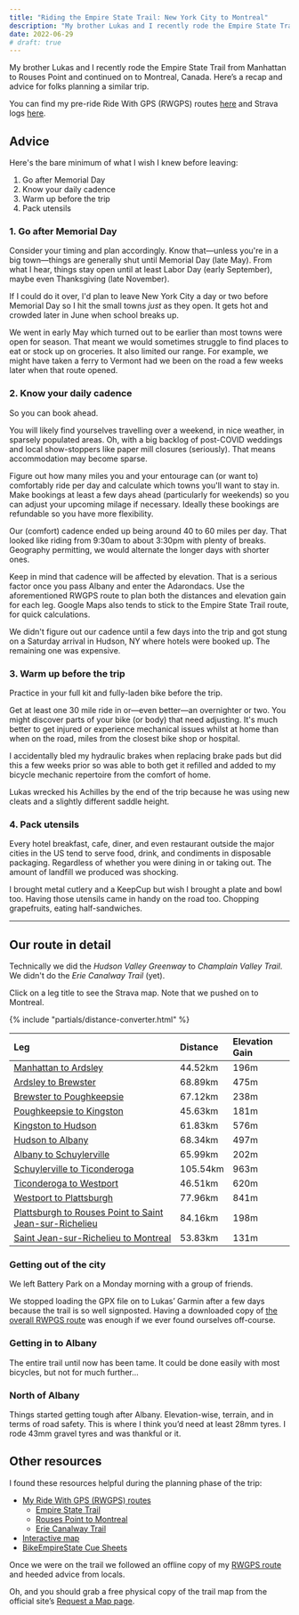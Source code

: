 ```yaml
---
title: "Riding the Empire State Trail: New York City to Montreal"
description: "My brother Lukas and I recently rode the Empire State Trail from Manhattan to Rouses Point and continued on to Montreal, Canada. Here’s a recap and advice for folks planning a similar trip."
date: 2022-06-29
# draft: true
---
```


My brother Lukas and I recently rode the Empire State Trail from Manhattan to Rouses Point and continued on to Montreal, Canada. Here’s a recap and advice for folks planning a similar trip.

You can find my pre-ride Ride With GPS (RWGPS) routes [here](https://ridewithgps.com/collections/45795?privacy_code=FQSqiW1RcXuLBATK) and Strava logs [here](#our-route-in-detail).

## Advice

Here's the bare minimum of what I wish I knew before leaving:

1. Go after Memorial Day
2. Know your daily cadence
3. Warm up before the trip
4. Pack utensils

### 1. Go after Memorial Day

Consider your timing and plan accordingly.
Know that—unless you're in a big town—things are generally shut until Memorial Day (late May). From what I hear, things stay open until at least Labor Day (early September), maybe even Thanksgiving (late November).

If I could do it over, I'd plan to leave New York City a day or two before Memorial Day so I hit the small towns _just_ as they open.
It gets hot and crowded later in June when school breaks up.

We went in early May which turned out to be earlier than most towns were open for season.
That meant we would sometimes struggle to find places to eat or stock up on groceries.
It also limited our range.
For example, we might have taken a ferry to Vermont had we been on the road a few weeks later when that route opened.

### 2. Know your daily cadence

So you can book ahead.

You will likely find yourselves travelling over a weekend, in nice weather, in sparsely populated areas.
Oh, with a big backlog of post-COVID weddings and local show-stoppers like paper mill closures (seriously).
That means accommodation may become sparse.

Figure out how many miles you and your entourage can (or want to) comfortably ride per day and calculate which towns you'll want to stay in.
Make bookings at least a few days ahead (particularly for weekends) so you can adjust your upcoming milage if necessary.
Ideally these bookings are refundable so you have more flexibility.

Our (comfort) cadence ended up being around <span class="distance inline">40 to 60 miles</span> per day.
That looked like riding from 9:30am to about 3:30pm with plenty of breaks.
Geography permitting, we would alternate the longer days with shorter ones.

Keep in mind that cadence will be affected by elevation. That is a serious factor once you pass Albany and enter the Adarondacs. Use the aforementioned RWGPS route to plan both the distances and elevation gain for each leg.
Google Maps also tends to stick to the Empire State Trail route, for quick calculations.

We didn't figure out our cadence until a few days into the trip and got stung on a Saturday arrival in Hudson, NY where hotels were booked up.
The remaining one was expensive.

### 3. Warm up before the trip

Practice in your full kit and fully-laden bike before the trip.

Get at least one <span class="distance inline">30 mile</span> ride in or—even better—an overnighter or two.
You might discover parts of your bike (or body) that need adjusting.
It's much better to get injured or experience mechanical issues whilst at home than when on the road, miles from the closest bike shop or hospital.

I accidentally bled my hydraulic brakes when replacing brake pads but did this a few weeks prior so was able to both get it refilled and added to my bicycle mechanic repertoire from the comfort of home.

Lukas wrecked his Achilles by the end of the trip because he was using new cleats and a slightly different saddle height.

### 4. Pack utensils

Every hotel breakfast, cafe, diner, and even restaurant outside the major cities in the US tend to serve food, drink, and condiments in disposable packaging. Regardless of whether you were dining in or taking out.
The amount of landfill we produced was shocking.

I brought metal cutlery and a KeepCup but wish I brought a plate and bowl too.
Having those utensils came in handy on the road too.
Chopping grapefruits, eating half-sandwiches.

---

## Our route in detail

Technically we did the _Hudson Valley Greenway_ to _Champlain Valley Trail_. We didn't do the _Erie Canalway Trail_ (yet).

Click on a leg title to see the Strava map.
Note that we pushed on to Montreal.

{% include "partials/distance-converter.html" %}

| Leg                                                                                                     | Distance                              | Elevation Gain                     |
| :------------------------------------------------------------------------------------------------------ | :------------------------------------ | :--------------------------------- |
| [Manhattan to Ardsley](https://www.strava.com/activities/7115492001)                                    | <span class="distance">44.52km</span> | <span class="distance">196m</span> |
| [Ardsley to Brewster](https://www.strava.com/activities/7121387383)                                     | 68.89km                               | 475m                               |
| [Brewster to Poughkeepsie](https://www.strava.com/activities/7126394083)                                | 67.12km                               | 238m                               |
| [Poughkeepsie to Kingston](https://www.strava.com/activities/7132011514)                                | 45.63km                               | 181m                               |
| [Kingston to Hudson](https://www.strava.com/activities/7136560114)                                      | 61.83km                               | 576m                               |
| [Hudson to Albany](https://www.strava.com/activities/7142807965)                                        | 68.34km                               | 497m                               |
| [Albany to Schuylerville](https://www.strava.com/activities/7148631579)                                 | 65.99km                               | 202m                               |
| [Schuylerville to Ticonderoga](https://www.strava.com/activities/7153547176)                            | 105.54km                              | 963m                               |
| [Ticonderoga to Westport](https://www.strava.com/activities/7159144031)                                 | 46.51km                               | 620m                               |
| [Westport to Plattsburgh](https://www.strava.com/activities/7165283112)                                 | 77.96km                               | 841m                               |
| [Plattsburgh to Rouses Point to Saint Jean-sur-Richelieu](https://www.strava.com/activities/7170605364) | 84.16km                               | 198m                               |
| [Saint Jean-sur-Richelieu to Montreal](https://www.strava.com/activities/7175123103)                    | 53.83km                               | 131m                               |

### Getting out of the city

We left Battery Park on a Monday morning with a group of friends.

We stopped loading the GPX file on to Lukas’ Garmin after a few days because the trail is so well signposted.
Having a downloaded copy of [the overall RWPGS route](/#) was enough if we ever found ourselves off-course.

<!-- <div class='strava-embed-placeholder' data-embed-type='activity' data-embed-id='7170605364'></div><script src='https://strava-embeds.com/embed.js'></script> -->

### Getting in to Albany

The entire trail until now has been tame.
It could be done easily with most bicycles, but not for much further...

### North of Albany

Things started getting tough after Albany.
Elevation-wise, terrain, and in terms of road safety. This is where I think you’d need at least 28mm tyres. I rode 43mm gravel tyres and was thankful or it.

## Other resources

I found these resources helpful during the planning phase of the trip:

- [My Ride With GPS (RWGPS) routes](https://ridewithgps.com/collections/45795?privacy_code=FQSqiW1RcXuLBATK)
  - [Empire State Trail](https://ridewithgps.com/routes/39225143)
  - [Rouses Point to Montreal](https://ridewithgps.com/routes/39236591)
  - [Erie Canalway Trail](https://ridewithgps.com/routes/39236954)
- [Interactive map](https://empiretrail.ny.gov/map)
- [BikeEmpireState Cue Sheets](https://bikeempirestate.com/cue-sheets.aspx)

Once we were on the trail we followed an offline copy of my [RWGPS route](https://ridewithgps.com/routes/39225143) and heeded advice from locals.

Oh, and you should grab a free physical copy of the trail map from the official site’s [Request a Map page](https://empiretrail.ny.gov/request-map).
